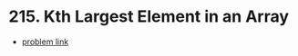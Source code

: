 # 215. Kth Largest Element in an Array

* [problem link](https://leetcode.com/problems/kth-largest-element-in-an-array/)

